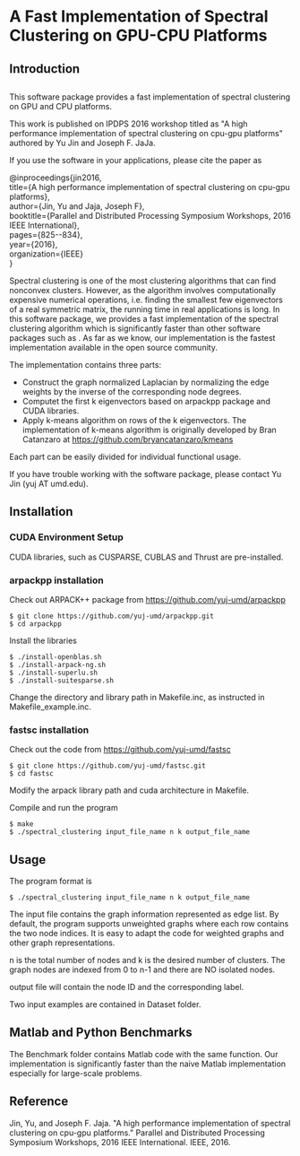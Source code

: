 # A Fast Implementation of Spectral Clustering on GPU-CPU Platforms

## Introduction
##

This software package provides a fast implementation of spectral clustering on GPU and CPU platforms. 

This work is published on IPDPS 2016 workshop titled as "A high performance implementation of spectral clustering on cpu-gpu platforms" authored by Yu Jin and Joseph F. JaJa. 

If you use the software in your applications, please cite the paper as


@inproceedings{jin2016,  
  title={A high performance implementation of spectral clustering on cpu-gpu platforms},  
  author={Jin, Yu and Jaja, Joseph F},  
  booktitle={Parallel and Distributed Processing Symposium Workshops, 2016 IEEE International},  
  pages={825--834},  
  year={2016},  
  organization={IEEE}  
}



Spectral clustering is one of the most clustering algorithms that can find nonconvex clusters. However, as the algorithm involves computationally expensive numerical operations, i.e. finding the smallest few eigenvectors of a real symmetric matrix, the running time in real applications is long. In this software package, we provides a fast implementation of the spectral clustering algorithm which is significantly faster than other software packages such as . As far as we know, our implementation is the fastest implementation available in the open source community. 

The implementation contains three parts:

- Construct the graph normalized Laplacian by normalizing the edge weights by the inverse of the corresponding node degrees.
- Computet the first k eigenvectors based on arpackpp package and CUDA libraries.
- Apply k-means algorithm on rows of the k eigenvectors. The implementation of k-means algorithm is originally developed by Bran Catanzaro at https://github.com/bryancatanzaro/kmeans

Each part can be easily divided for individual functional usage. 

If you have trouble working with the software package, please contact Yu Jin (yuj AT umd.edu).


## Installation
### CUDA Environment Setup
CUDA libraries, such as CUSPARSE, CUBLAS and Thrust are pre-installed. 

### arpackpp installation
Check out ARPACK++ package from https://github.com/yuj-umd/arpackpp

```
$ git clone https://github.com/yuj-umd/arpackpp.git
$ cd arpackpp
```

Install the libraries

```
$ ./install-openblas.sh
$ ./install-arpack-ng.sh
$ ./install-superlu.sh
$ ./install-suitesparse.sh

```
Change the directory and library path in Makefile.inc, as instructed in Makefile_example.inc.

### fastsc installation
Check out the code from https://github.com/yuj-umd/fastsc

```
$ git clone https://github.com/yuj-umd/fastsc.git
$ cd fastsc
```
Modify the arpack library path and cuda architecture in Makefile.

Compile and run the program
```
$ make
$ ./spectral_clustering input_file_name n k output_file_name
```

## Usage
The program format is 
```
$ ./spectral_clustering input_file_name n k output_file_name
```

The input file contains the graph information represented as edge list.
By default, the program supports unweighted graphs where each row contains the two node indices. It is easy to adapt the code for weighted graphs and other graph representations. 

n is the total number of nodes and k is the desired number of clusters.
The graph nodes are indexed from 0 to n-1 and there are NO isolated nodes.

output file will contain the node ID and the corresponding label.

Two input examples are contained in Dataset folder.

## Matlab and Python Benchmarks
The Benchmark folder contains Matlab code with the same function. Our implementation is significantly faster than the naive Matlab implementation especially for large-scale problems. 


## Reference
Jin, Yu, and Joseph F. Jaja. "A high performance implementation of spectral clustering on cpu-gpu platforms." Parallel and Distributed Processing Symposium Workshops, 2016 IEEE International. IEEE, 2016.
